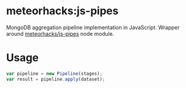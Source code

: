 meteorhacks:js-pipes
====================

MongoDB aggregation pipeline implementation in JavaScript. Wrapper around [meteorhacks/js-pipes](https://github.com/meteorhacks/js-pipes) node module.

Usage
=====

```js
var pipeline = new Pipeline(stages);
var result = pipeline.apply(dataset);
```
